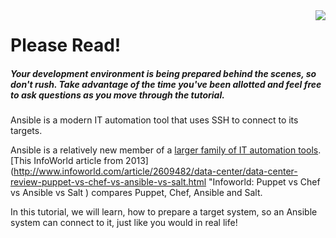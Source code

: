 <img style="float: right;" src="https://user-images.githubusercontent.com/21102559/37881960-a21cb032-306c-11e8-8123-f95b4d39af4d.png">

# Please Read!
##### Your development environment is being prepared behind the scenes, so don't rush. Take advantage of the time you've been allotted and feel free to ask questions as you move through the tutorial.

Ansible is a modern IT automation tool that uses SSH to connect to its targets.

Ansible is a relatively new member of a [larger family of IT automation tools](https://en.wikipedia.org/wiki/Comparison_of_open-source_configuration_management_software "Wikipedia: Config Management"). [This InfoWorld article from 2013](http://www.infoworld.com/article/2609482/data-center/data-center-review-puppet-vs-chef-vs-ansible-vs-salt.html "Infoworld: Puppet vs Chef vs Ansible vs Salt ) compares Puppet, Chef, Ansible and Salt.

In this tutorial, we will learn, how to prepare a target system, so an Ansible system can connect to it, just like you would in real life!
